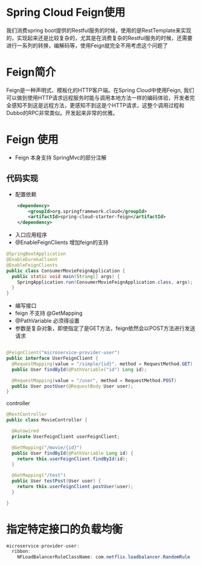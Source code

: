 # Spring Cloud Feign使用

我们消费spring boot提供的Restful服务的时候，使用的是RestTemplate来实现的，实现起来还是比较复杂的，尤其是在消费复杂的Restful服务的时候，还需要进行一系列的转换，编解码等，使用Feign就完全不用考虑这个问题了

# Feign简介

Feign是一种声明式、模板化的HTTP客户端。在Spring Cloud中使用Feign, 我们可以做到使用HTTP请求远程服务时能与调用本地方法一样的编码体验，开发者完全感知不到这是远程方法，更感知不到这是个HTTP请求，这整个调用过程和Dubbo的RPC非常类似。开发起来非常的优雅。

# Feign 使用
* Feign 本身支持 SpringMvc的部分注解

## 代码实现

* 配置依赖
```xml
	<dependency>
		<groupId>org.springframework.cloud</groupId>
		<artifactId>spring-cloud-starter-feign</artifactId>
	</dependency>
```

* 入口应用程序
* @EnableFeignClients 增加feign的支持
```java
@SpringBootApplication
@EnableEurekaClient
@EnableFeignClients
public class ConsumerMovieFeignApplication {
  public static void main(String[] args) {
    SpringApplication.run(ConsumerMovieFeignApplication.class, args);
  }
}

```

* 编写接口
* feign 不支持 @GetMapping
* @PathVariable 必须得设置
* 参数是复杂对象，即使指定了是GET方法，feign依然会以POST方法进行发送请求

```java

@FeignClient("microservice-provider-user")
public interface UserFeignClient {
  @RequestMapping(value = "/simple/{id}", method = RequestMethod.GET)
  public User findById(@PathVariable("id") Long id); 

  @RequestMapping(value = "/user", method = RequestMethod.POST)
  public User postUser(@RequestBody User user);
}

```

controller

```java
@RestController
public class MovieController {

  @Autowired
  private UserFeignClient userFeignClient;

  @GetMapping("/movie/{id}")
  public User findById(@PathVariable Long id) {
    return this.userFeignClient.findById(id);
  }

  @GetMapping("/test")
  public User testPost(User user) {
    return this.userFeignClient.postUser(user);
  }

}
```

# 指定特定接口的负载均衡
```java
microservice-provider-user:
  ribbon:
    NFLoadBalancerRuleClassName: com.netflix.loadbalancer.RandomRule
```






